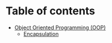 # Table of contents

* [Object Oriented Programming (OOP)](README.md)
  * [Encapsulation](object-oriented-programming-oop/encapsulation.md)
